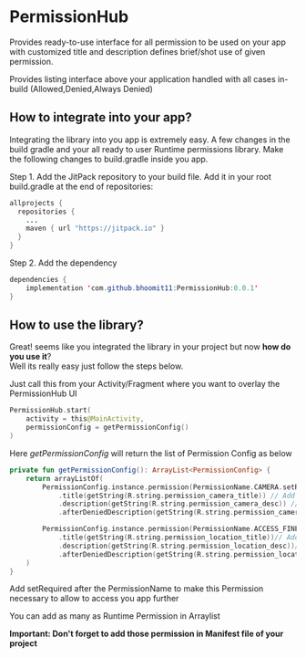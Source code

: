 
# PermissionHub 

Provides ready-to-use interface for all permission to be used on your app with customized title and description defines brief/shot use of given permission.<br>

Provides listing interface above your application handled with all cases in-build (Allowed,Denied,Always Denied)<br>

## How to integrate into your app?
Integrating the library into you app is extremely easy. A few changes in the build gradle and your all ready to user Runtime permissions library. Make the following changes to build.gradle inside you app.

Step 1. Add the JitPack repository to your build file. Add it in your root build.gradle at the end of repositories:

```java
allprojects {
  repositories {
    ...
    maven { url "https://jitpack.io" }
  }
}
```
Step 2. Add the dependency
```java
dependencies {
    implementation 'com.github.bhoomit11:PermissionHub:0.0.1'
}
```
## How to use the library?
Great! seems like you integrated the library in your project but now **how do you use it**?<br>
Well its really easy just follow the steps below.<br>

Just call this from your Activity/Fragment where you want to overlay the PermissionHub UI

```kotlin
PermissionHub.start(
    activity = this@MainActivity,
    permissionConfig = getPermissionConfig()
)
```

Here _*getPermissionConfig*_ will return the list of Permission Config as below

```kotlin
private fun getPermissionConfig(): ArrayList<PermissionConfig> {
    return arrayListOf(
        PermissionConfig.instance.permission(PermissionName.CAMERA.setRequired()) // add setRequired if permission is must required for your App
            .title(getString(R.string.permission_camera_title)) // Add permission title to be showed up on permission screen
            .description(getString(R.string.permission_camera_desc)) // Add permission desc to be showed up on permission screen
            .afterDeniedDescription(getString(R.string.permission_camera_after_deny_desc)), // Add permission desc to be showed up after permission is denied permanently from user

        PermissionConfig.instance.permission(PermissionName.ACCESS_FINE_LOCATION)// add setRequired if permission is must required for your App
            .title(getString(R.string.permission_location_title))// Add permission title to be showed up on permission screen
            .description(getString(R.string.permission_location_desc))// Add permission desc to be showed up on permission screen
            .afterDeniedDescription(getString(R.string.permission_location_after_deny_desc))// Add permission desc to be showed up after permission is denied permanently from user
    )
}
```
Add setRequired after the PermissionName to make this Permission necessary to allow to access you app further<br>

You can add as many as Runtime Permission in Arraylist<PermissionConfig> 

**Important: Don't forget to add those permission in Manifest file of your project**